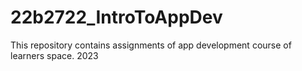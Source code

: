 # 22b2722_IntroToAppDev
This repository contains assignments of app development course of learners space. 2023
